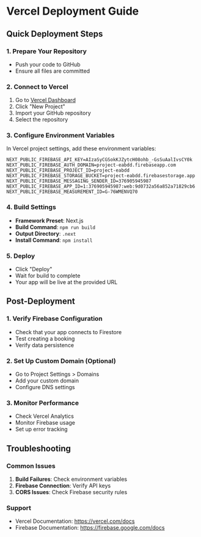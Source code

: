 # Vercel Deployment Guide

## Quick Deployment Steps

### 1. Prepare Your Repository
- Push your code to GitHub
- Ensure all files are committed

### 2. Connect to Vercel
1. Go to [Vercel Dashboard](https://vercel.com/dashboard)
2. Click "New Project"
3. Import your GitHub repository
4. Select the repository

### 3. Configure Environment Variables
In Vercel project settings, add these environment variables:

```
NEXT_PUBLIC_FIREBASE_API_KEY=AIzaSyCGSokKJZytcH08ohb_-GsSuAalIvsCY0k
NEXT_PUBLIC_FIREBASE_AUTH_DOMAIN=project-eabdd.firebaseapp.com
NEXT_PUBLIC_FIREBASE_PROJECT_ID=project-eabdd
NEXT_PUBLIC_FIREBASE_STORAGE_BUCKET=project-eabdd.firebasestorage.app
NEXT_PUBLIC_FIREBASE_MESSAGING_SENDER_ID=376905945987
NEXT_PUBLIC_FIREBASE_APP_ID=1:376905945987:web:9d0732a56a852a71829cb6
NEXT_PUBLIC_FIREBASE_MEASUREMENT_ID=G-76WMENVQ70
```

### 4. Build Settings
- **Framework Preset**: Next.js
- **Build Command**: `npm run build`
- **Output Directory**: `.next`
- **Install Command**: `npm install`

### 5. Deploy
- Click "Deploy"
- Wait for build to complete
- Your app will be live at the provided URL

## Post-Deployment

### 1. Verify Firebase Configuration
- Check that your app connects to Firestore
- Test creating a booking
- Verify data persistence

### 2. Set Up Custom Domain (Optional)
- Go to Project Settings > Domains
- Add your custom domain
- Configure DNS settings

### 3. Monitor Performance
- Check Vercel Analytics
- Monitor Firebase usage
- Set up error tracking

## Troubleshooting

### Common Issues
1. **Build Failures**: Check environment variables
2. **Firebase Connection**: Verify API keys
3. **CORS Issues**: Check Firebase security rules

### Support
- Vercel Documentation: https://vercel.com/docs
- Firebase Documentation: https://firebase.google.com/docs 